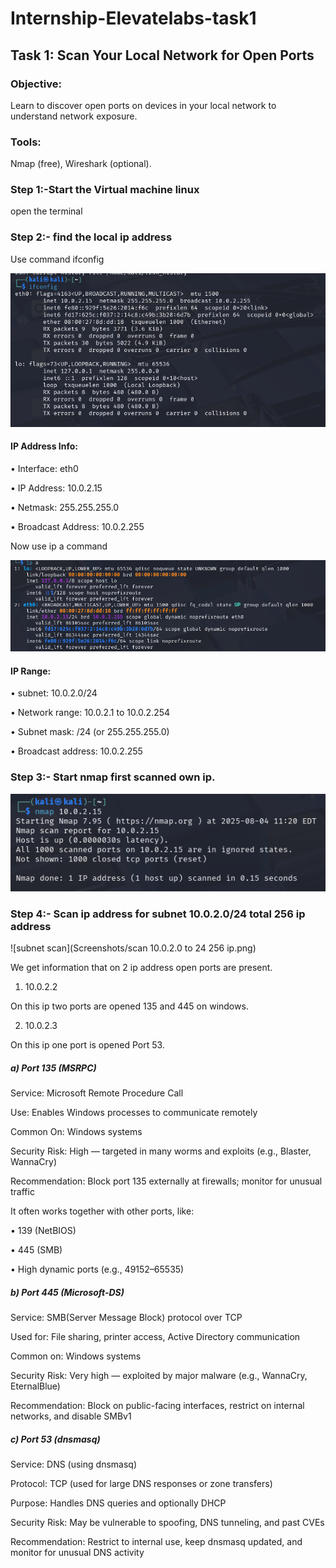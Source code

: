 # Internship-Elevatelabs-task1

## Task 1: Scan Your Local Network for Open Ports

### Objective: 
Learn to discover open ports on devices in your local network to understand network exposure.
### Tools: 
Nmap (free), Wireshark (optional).


### Step 1:-Start the Virtual machine linux 
open the terminal
### Step 2:- find the local ip address 
Use command ifconfig

![Ip address output](Screenshots/Ipconfig.png)

#### IP Address Info:
•	Interface: eth0

•	IP Address: 10.0.2.15

•	Netmask: 255.255.255.0

•	Broadcast Address: 10.0.2.255

Now use ip a command

![Ip range output](Screenshots/iprange.png)

#### IP Range:
• subnet: 10.0.2.0/24

•	Network range: 10.0.2.1 to 10.0.2.254

•	Subnet mask: /24 (or 255.255.255.0)

•	Broadcast address: 10.0.2.255

### Step 3:- Start nmap first scanned own ip.

![self scan](Screenshots/scanselfip.png)

### Step 4:- Scan ip address for subnet 10.0.2.0/24 total 256 ip address

![subnet scan](Screenshots/scan 10.0.2.0 to 24 256 ip.png)

We get information that on 2 ip address open ports are present.

1)	10.0.2.2

On this ip two ports are opened 135 and 445 on windows.

2)	10.0.2.3
   
On this ip one port is opened Port 53.


##### a)	Port 135 (MSRPC)

Service: Microsoft Remote Procedure Call

Use: Enables Windows processes to communicate remotely

Common On: Windows systems

Security Risk: High — targeted in many worms and exploits (e.g., Blaster, WannaCry)

Recommendation: Block port 135 externally at firewalls; monitor for unusual traffic

It often works together with other ports, like:

•	139 (NetBIOS)

•	445 (SMB)

•	High dynamic ports (e.g., 49152–65535)


##### b)	Port 445 (Microsoft-DS)

Service: SMB(Server Message Block) protocol over TCP

Used for: File sharing, printer access, Active Directory communication

Common on: Windows systems

Security Risk: Very high — exploited by major malware (e.g., WannaCry, EternalBlue)

Recommendation: Block on public-facing interfaces, restrict on internal networks, and disable SMBv1


##### c)	Port 53 (dnsmasq)

Service: DNS (using dnsmasq)

Protocol: TCP (used for large DNS responses or zone transfers)

Purpose: Handles DNS queries and optionally DHCP

Security Risk: May be vulnerable to spoofing, DNS tunneling, and past CVEs

Recommendation: Restrict to internal use, keep dnsmasq updated, and monitor for unusual DNS activity

